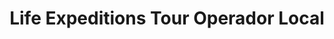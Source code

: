 ---
title: "Life Expeditions Tour Operador Local"
url: /urubamba/life-expeditions-tour-operador-local/
shop: Reisebüro
---